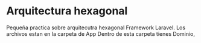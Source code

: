 # Arquitectura hexagonal
Pequeña practica sobre arquitecutra hexagonal
Framework Laravel.
Los archivos estan en la carpeta de App
Dentro de esta carpeta tienes Dominio, 
